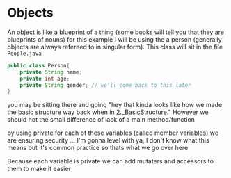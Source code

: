 # Objects

An object is like a blueprint of a thing (some books will tell you that they are blueprints of nouns) for this example I will be using the a person (generally objects are always refereed to in singular form). This class will sit in the file `People.java`

```Java
public class Person{
    private String name;
    private int age;
    private String gender; // we'll come back to this later
}
```

you may be sitting there and going "hey that kinda looks like how we made the basic structure way back when in [2._BasicStructure](2._BasicStructure.md)." However we should not the small difference of lack of a main method/function

by using private for each of these variables (called member variables) we are ensuring security ... I'm gonna level with ya, I don't know what this means  but it's common practice so thats what we go over here.

Because each variable is private we can add mutaters and accessors to them to make it easier